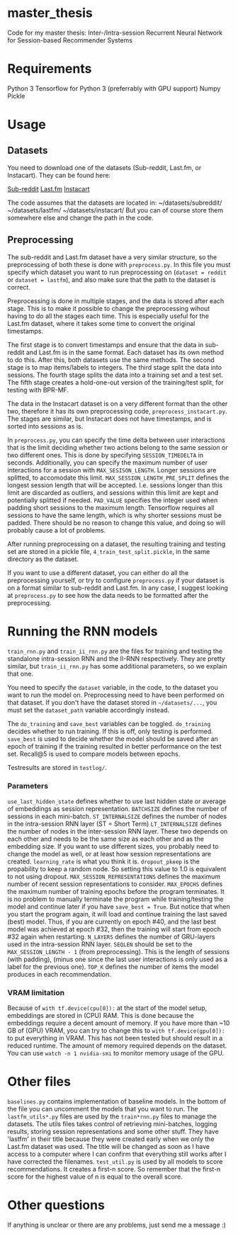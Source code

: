 # master_thesis
Code for my master thesis: Inter-/Intra-session Recurrent Neural Network for Session-based Recommender Systems

# Requirements
Python 3
Tensorflow for Python 3 (preferrably with GPU support)
Numpy
Pickle

# Usage

## Datasets
You need to download one of the datasets (Sub-reddit, Last.fm, or Instacart).
They can be found here:

[Sub-reddit](https://www.kaggle.com/colemaclean/subreddit-interactions)
[Last.fm](http://www.dtic.upf.edu/~ocelma/MusicRecommendationDataset/lastfm-1K.html)
[Instacart](https://www.instacart.com/datasets/grocery-shopping-2017)

The code assumes that the datasets are located in:
~/datasets/subreddit/
~/datasets/lastfm/
~/datasets/instacart/
But you can of course store them somewhere else and change the path in the code.

## Preprocessing
The sub-reddit and Last.fm dataset have a very similar structure, so the preprocessing of both these is done with `preprocess.py`. In this file you must specify which dataset you want to run preprocessing on (`dataset = reddit` or `dataset = lastfm`), and also make sure that the path to the dataset is correct.

Preprocessing is done in multiple stages, and the data is stored after each stage. This is to make it possible to change the preprocessing wihout having to do all the stages each time. This is especially useful for the Last.fm dataset, where it takes some time to convert the original timestamps.

The first stage is to convert timestamps and ensure that the data in sub-reddit and Last.fm is in the same format. Each dataset has its own method to do this. After this, both datasets use the same methods.
The second stage is to map items/labels to integers.
The third stage split the data into sessions.
The fourth stage splits the data into a training set and a test set.
The fifth stage creates a hold-one-out version of the training/test split, for testing with BPR-MF.

The data in the Instacart dataset is on a very different format than the other two, therefore it has its own preprocessing code, `preprocess_instacart.py`. The stages are similar, but Instacart does not have timestamps, and is sorted into sessions as is.

In `preprocess.py`, you can specify the time delta between user interactions that is the limit deciding whether two actions belong to the same session or two different ones. This is done by specifying `SESSION_TIMEDELTA` in seconds. Additionally, you can specify the maximum number of user interactions for a session with `MAX_SESISON_LENGTH`. Longer sessions are splitted, to accomodate this limit.
`MAX_SESSION_LENGTH_PRE_SPLIT` defines the longest session length that will be accepted. I.e. sessions longer than this limit are discarded as outliers, and sessions within this limit are kept and potentially splitted if needed.
`PAD_VALUE` specifies the integer used when padding short sessions to the maximum length. Tensorflow requires all sessions to have the same length, which is why shorter sessions must be padded. There should be no reason to change this value, and doing so will probably cause a lot of problems.

After running preprocessing on a dataset, the resulting training and testing set are stored in a pickle file, `4_train_test_split.pickle`, in the same directory as the dataset. 

If you want to use a different dataset, you can either do all the preprocessing yourself, or try to configure `preprocess.py` if your dataset is on a format similar to sub-reddit and Last.fm. In any case, I suggest looking at `preprocess.py` to see how the data needs to be formatted after the preprocessing.

# Running the RNN models
`train_rnn.py` and `train_ii_rnn.py` are the files for training and testing the standalone intra-session RNN and the II-RNN respectively. They are pretty similar, but `train_ii_rnn.py` has some additional parameters, so we explain that one. 

You need to specify the `dataset` variable, in the code, to the dataset you want to run the model on. Preprocessing need to have been performed on that dataset. If you don't have the dataset stored in `~/datasets/...`, you must set the `dataset_path` variable accordingly instead.

The `do_training` and `save_best` variables can be toggled. `do_training` decides whether to run training. If this is off, only testing is performed. `save_best` is used to decide whether the model should be saved after an epoch of training if the training resulted in better performance on the test set. Recall@5 is used to compare models between epochs.

Testresults are stored in `testlog/`.

### Parameters
`use_last_hidden_state` defines whether to use last hidden state or average of embeddings as session representation.
`BATCHSIZE` defines the number of sessions in each mini-batch.
`ST_INTERNALSIZE` defines the number of nodes in the intra-session RNN layer (ST = Short Term)
`LT_INTERNALSIZE` defines the number of nodes in the inter-session RNN layer. These two depends on each other and needs to be the same size as each other and as the embedding size. If you want to use different sizes, you probably need to change the model as well, or at least how session representations are created.
`learning_rate` is what you think it is.
`dropout_pkeep` is the propability to keep a random node. So setting this value to 1.0 is equivalent to not using dropout.
`MAX_SESSION_REPRESENTATIONS` defines the maximum number of recent session representations to consider.
`MAX_EPOCHS` defines the maximum number of training epochs before the program terminates. It is no problem to manually terminate the program while training/testing the model and continue later if you have `save_best = True`. But notice that when you start the program again, it will load and continue training the last saved (best) model. Thus, if you are currently on epoch #40, and the last best model was achieved at epoch #32, then the training will start from epoch #32 again when restarting.
`N_LAYERS` defines the number of GRU-layers used in the intra-session RNN layer.
`SEQLEN` should be set to the `MAX_SESSION_LENGTH - 1` (from preprocessing). This is the length of sessions (with padding), (minus one since the last user interactions is only used as a label for the previous one).
`TOP_K` defines the number of items the model produces in each recommendation.

### VRAM limitation
Because of `with tf.device(cpu[0]):` at the start of the model setup, embeddings are stored in (CPU) RAM. This is done because the embeddings require a decent amount of memory. If you have more than ~10 GB of (GPU) VRAM, you can try to change this to `with tf.device(gpu[0]):` to put everything in VRAM. This has not been tested but should result in a reduced runtime. The amount of memory required depends on the dataset. You can use `watch -n 1 nvidia-smi` to monitor memory usage of the GPU.

# Other files
`baselines.py` contains implementation of baseline models. In the bottom of the file you can uncomment the models that you want to run.
The `lastfm_utils*.py` files are used by the `train*rnn.py` files to manage the datasets. The utils files takes control of retrieving mini-batches, logging results, storing session representations and some other stuff. They have 'lastfm' in their title because they were created early when we only the Last.fm dataset was used. The title will be changed as soon as I have access to a computer where I can confirm that everything still works after I have corrected the filenames.
`test_util.py` is used by all models to score recommendations. It creates a first-n score. So remember that the first-n score for the highest value of n is equal to the overall score.

# Other questions
If anything is unclear or there are any problems, just send me a message :)
